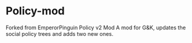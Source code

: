 # Policy-mod

Forked from EmperorPinguin Policy v2 Mod
A mod for G&K, updates the social policy trees and adds two new ones.
